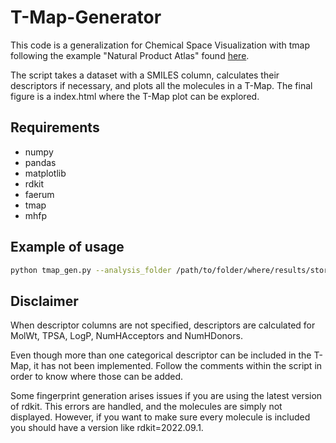 # T-Map-Generator
This code is a generalization for Chemical Space Visualization with tmap following the example "Natural Product Atlas" found [here](https://tmap.gdb.tools/#ex-npa).

The script takes a dataset with a SMILES column, calculates their descriptors if necessary, and plots all the molecules in a T-Map. 
The final figure is a index.html where the T-Map plot can be explored. 

## Requirements 
- numpy
- pandas
- matplotlib
- rdkit
- faerum
- tmap
- mhfp

## Example of usage 

```bash
python tmap_gen.py --analysis_folder /path/to/folder/where/results/store --data_path /path/to/csv --smi_column_name smiles --molecule_class_col cmps --descriptors_column_names MolWt,TPSA,LogP,NumHAcceptors,NumHDonors
```

## Disclaimer
When descriptor columns are not specified, descriptors are calculated for MolWt, TPSA, LogP, NumHAcceptors and NumHDonors. 

Even though more than one categorical descriptor can be included in the T-Map, it has not been implemented. Follow the comments within the script in order to know where those can be added. 

Some fingerprint generation arises issues if you are using the latest version of rdkit. This errors are handled, and the molecules are simply not displayed. However, if you want to make sure every molecule is included you should have a version like rdkit=2022.09.1.

